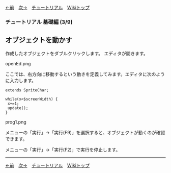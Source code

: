 

[←前](./tutorial-basic02.html)&emsp;[次→](./tutorial-basic04.html)&emsp;[チュートリアル](./tutorial.html)&emsp;[Wikiトップ](./)

### チュートリアル 基礎編 (3/9)
## オブジェクトを動かす

作成したオブジェクトをダブルクリックします。 エディタが開きます。

openEd.png

ここでは、右方向に移動するという動きを定義してみます。エディタに次のように入力します。

```
extends SpriteChar;

while(x<$screenWidth) {
 x+=1;
 update();
}
```

prog1.png

メニューの「実行」→「実行(F9)」を選択すると、オブジェクトが動くのが確認できます。

メニューの「実行」→「実行(F2)」で実行を停止します。

***

[←前](./tutorial-basic02.html)&emsp;[次→](./tutorial-basic04.html)&emsp;[チュートリアル](./tutorial.html)&emsp;[Wikiトップ](./)
